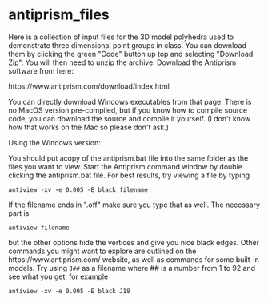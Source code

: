 # antiprism_files

<p>Here is a collection of input files for the 3D model polyhedra used to demonstrate three dimensional point groups in class. You can download them by clicking the green "Code" button up top and selecting "Download Zip". You will then need to unzip the archive. Download the Antiprism software from here: </p>
https://www.antiprism.com/download/index.html
<p>You can directly download Windows executables from that page. There is no MacOS version pre-compiled, but if you know how to compile source code, you can download the source and compile it yourself. (I don't know how that works on the Mac so please don't ask.)</p>
<p>Using the Windows version:</p>
<p>You should put acopy of the antiprism.bat file into the same folder as the files you want to view. Start the Antiprism command window by double clicking the antiprism.bat file. For best results, try viewing a file by typing</p> 
<p><code>antiview -xv -e 0.005 -E black filename</code></p>
<p>If the filename ends in ".off" make sure you type that as well. The necessary part is</p>
<p><code>antiview filename</code></p>
<p>but the other options hide the vertices and give you nice black edges. Other commands you might want to explore are outlined on the https://www.antiprism.com/ website, as well as commands for some built-in models. Try using <code>J##</code> as a filename where ## is a number from 1 to 92 and see what you get, for example</p>
<p><code>antiview -xv -e 0.005 -E black J18</code></p>
